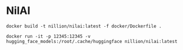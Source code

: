 # NilAI


```shell
docker build -t nillion/nilai:latest -f docker/Dockerfile .
```

```shell
docker run -it -p 12345:12345 -v hugging_face_models:/root/.cache/huggingface nillion/nilai:latest
```